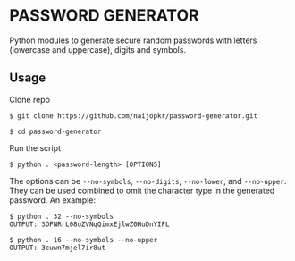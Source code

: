 # PASSWORD GENERATOR

Python modules to generate secure random passwords with letters (lowercase and uppercase), digits and symbols.

## Usage

Clone repo
```
$ git clone https://github.com/naijopkr/password-generator.git

$ cd password-generator
```

Run the script
```
$ python . <password-length> [OPTIONS]
```

The options can be `--no-symbols`, `--no-digits`, `--no-lower`, and `--no-upper`. They can be used combined to omit the character type in the generated password. An example:

```
$ python . 32 --no-symbols
OUTPUT: 3OFNRrL08uZVNqQimxEjlwZ0HuDnYIFL
```

```
$ python . 16 --no-symbols --no-upper
OUTPUT: 3cuwn7mjel7ir8ut
```
